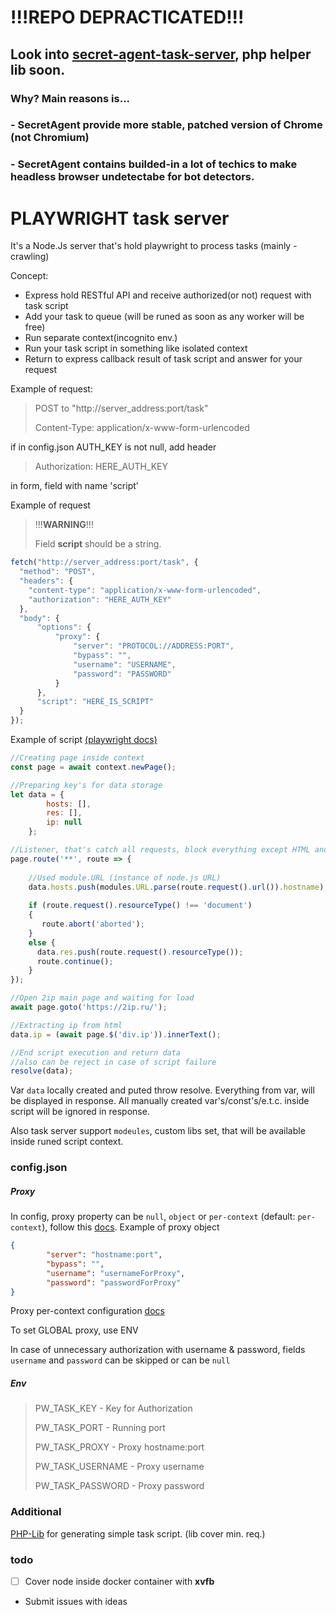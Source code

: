 # !!!REPO DEPRACTICATED!!!
## Look into [secret-agent-task-server](https://github.com/luka-dev/secret-agent-task-server), php helper lib soon.
### Why? Main reasons is...
### - SecretAgent provide more stable, patched version of Chrome (not Chromium)
### - SecretAgent contains builded-in a lot of techics to make headless browser undetectabe for bot detectors.
>
#


# PLAYWRIGHT task server
It's a Node.Js server that's hold playwright to process tasks (mainly - crawling)

Concept:
- Express hold RESTful API and receive authorized(or not) request with task script
- Add your task to queue (will be runed as soon as any worker will be free)
- Run separate context(incognito env.)
- Run your task script in something like isolated context
- Return to express callback result of task script and answer for your request


Example of request:
>POST to "http://server_address:port/task"
>
>Content-Type: application/x-www-form-urlencoded

if in config.json AUTH_KEY is not null, add header
>Authorization: HERE_AUTH_KEY

in form, field with name 'script'

Example of request
>!!!**WARNING**!!!
> 
> Field **script** should be a string.
```js
fetch("http://server_address:port/task", {
  "method": "POST",
  "headers": {
    "content-type": "application/x-www-form-urlencoded",
    "authorization": "HERE_AUTH_KEY"
  },
  "body": {
      "options": {
          "proxy": {
              "server": "PROTOCOL://ADDRESS:PORT", 
              "bypass": "", 
              "username": "USERNAME", 
              "password": "PASSWORD"
          }
      }, 
      "script": "HERE_IS_SCRIPT"
  }
});
```

Example of script [(playwright docs)](https://playwright.dev/)
```js
//Creating page inside context
const page = await context.newPage();

//Preparing key's for data storage
let data = {
        hosts: [],
        res: [],
        ip: null
    };

//Listener, that's catch all requests, block everything except HTML and loging them.
page.route('**', route => {
    
    //Used module.URL (instance of node.js URL)
    data.hosts.push(modules.URL.parse(route.request().url()).hostname);
    
    if (route.request().resourceType() !== 'document') 
    {
       route.abort('aborted');
    }
    else {
      data.res.push(route.request().resourceType());
      route.continue();
    }
});

//Open 2ip main page and waiting for load
await page.goto('https://2ip.ru/');

//Extracting ip from html
data.ip = (await page.$('div.ip')).innerText();

//End script execution and return data
//also can be reject in case of script failure
resolve(data);
``` 
Var `data` locally created and puted throw resolve. Everything from var, will be displayed in response. 
All manually created var's/const's/e.t.c. inside script will be ignored in response.

Also task server support `modeules`, custom libs set, that will be available inside runed script context.

### config.json
##### Proxy
In config, proxy property can be `null`, `object` or `per-context` (default: `per-context`), follow this [docs](https://playwright.dev/docs/api/class-browsertype#browser-type-launch-option-proxy).
Example of proxy object
```json
{
        "server": "hostname:port",
        "bypass": "",
        "username": "usernameForProxy",
        "password": "passwordForProxy"
}
```

Proxy per-context configuration [docs](https://playwright.dev/docs/api/class-browser#browser-new-context-option-proxy)

To set GLOBAL proxy, use ENV

In case of unnecessary authorization with username & password, fields `username` and `password` can be skipped or can be `null`

##### Env

> PW_TASK_KEY - Key for Authorization
> 
> PW_TASK_PORT - Running port
> 
> PW_TASK_PROXY - Proxy hostname:port
> 
> PW_TASK_USERNAME - Proxy username
> 
> PW_TASK_PASSWORD - Proxy password

### Additional
[PHP-Lib](https://github.com/luka-dev/playwright-php) for generating simple task script. (lib cover min. req.)

### todo
- [ ] Cover node inside docker container with **xvfb**
- Submit issues with ideas
